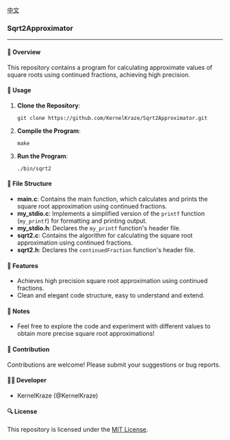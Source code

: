 [中文](./README_CN.md)
### Sqrt2Approximator

---

#### 🧮 Overview

This repository contains a program for calculating approximate values of square roots using continued fractions, achieving high precision.

#### 🚀 Usage

1. **Clone the Repository**:

   ```
   git clone https://github.com/KernelKraze/Sqrt2Approximator.git
   ```

2. **Compile the Program**:

   ```
   make
   ```

3. **Run the Program**:

   ```
   ./bin/sqrt2
   ```

#### 📄 File Structure

- **main.c**: Contains the main function, which calculates and prints the square root approximation using continued fractions.
- **my_stdio.c**: Implements a simplified version of the `printf` function (`my_printf`) for formatting and printing output.
- **my_stdio.h**: Declares the `my_printf` function's header file.
- **sqrt2.c**: Contains the algorithm for calculating the square root approximation using continued fractions.
- **sqrt2.h**: Declares the `continuedFraction` function's header file.

#### 🌟 Features

- Achieves high precision square root approximation using continued fractions.
- Clean and elegant code structure, easy to understand and extend.

#### 📝 Notes

- Feel free to explore the code and experiment with different values to obtain more precise square root approximations!

#### 🚦 Contribution

Contributions are welcome! Please submit your suggestions or bug reports.

#### 👨‍💻 Developer

- KernelKraze (@KernelKraze)

#### 🔍 License

This repository is licensed under the [MIT License](LICENSE).